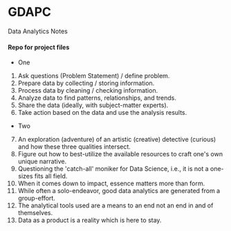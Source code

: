 # GDAPC
Data Analytics Notes
#### Repo for project files
* One
1) Ask questions (Problem Statement) / define problem.
2) Prepare data by collecting / storing information.
3) Process data by cleaning / checking information.
4) Analyze data to find patterns, relationships, and trends.
5) Share the data (ideally, with subject-matter experts).
6) Take action based on the data and use the analysis results.
* Two
7) An exploration (adventure) of an artistic (creative) detective (curious) and how these three qualities intersect.
8) Figure out how to best-utilize the available resources to craft one's own unique narrative.
9) Questioning the 'catch-all' moniker for Data Science, i.e., it is not a one-sizes fits all field. 
10) When it comes down to impact, essence matters more than form.
11) While often a solo-endeavor, good data analytics are generated from a group-effort.
12) The analytical tools used are a means to an end not an end in and of themselves.
13) Data as a product is a reality which is here to stay.
